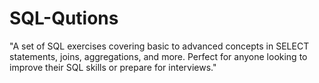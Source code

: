 # SQL-Qutions
 "A set of SQL exercises covering basic to advanced concepts in SELECT statements, joins, aggregations, and more. Perfect for anyone looking to improve their SQL skills or prepare for interviews."
